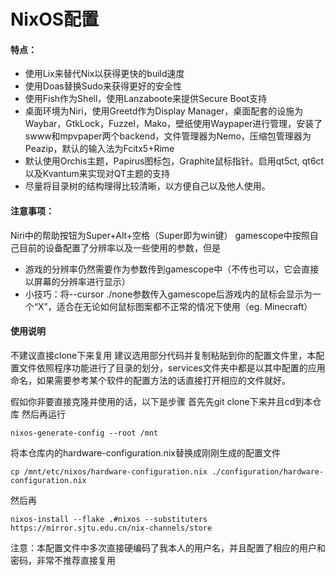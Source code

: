 # NixOS配置

#### 特点：
- 使用Lix来替代Nix以获得更快的build速度
- 使用Doas替换Sudo来获得更好的安全性
- 使用Fish作为Shell，使用Lanzaboote来提供Secure Boot支持
- 桌面环境为Niri，使用Greetd作为Display Manager，桌面配套的设施为Waybar，GtkLock，Fuzzel，Mako，壁纸使用Waypaper进行管理，安装了swww和mpvpaper两个backend，文件管理器为Nemo，压缩包管理器为Peazip，默认的输入法为Fcitx5+Rime
- 默认使用Orchis主题，Papirus图标包，Graphite鼠标指针。启用qt5ct, qt6ct以及Kvantum来实现对QT主题的支持
- 尽量将目录树的结构理得比较清晰，以方便自己以及他人使用。

#### 注意事项：
Niri中的帮助按钮为Super+Alt+空格（Super即为win键）
gamescope中按照自己目前的设备配置了分辨率以及一些使用的参数，但是
- 游戏的分辨率仍然需要作为参数传到gamescope中（不传也可以，它会直接以屏幕的分辨率进行显示）
- 小技巧：将--cursor ./none参数传入gamescope后游戏内的鼠标会显示为一个“X”，适合在无论如何鼠标图案都不正常的情况下使用（eg. Minecraft）

#### 使用说明
不建议直接clone下来复用
建议选用部分代码并复制粘贴到你的配置文件里，本配置文件依照程序功能进行了目录的划分，services文件夹中都是以其中配置的应用命名，如果需要参考某个软件的配置方法的话直接打开相应的文件就好。

假如你非要直接克隆并使用的话，以下是步骤
首先先git clone下来并且cd到本仓库
然后再运行

```
nixos-generate-config --root /mnt
```
将本仓库内的hardware-configuration.nix替换成刚刚生成的配置文件

```
cp /mnt/etc/nixos/hardware-configuration.nix ./configuration/hardware-configuration.nix
```

然后再

```
nixos-install --flake .#nixos --substituters https://mirror.sjtu.edu.cn/nix-channels/store
```

注意：本配置文件中多次直接硬编码了我本人的用户名，并且配置了相应的用户和密码，非常不推荐直接复用